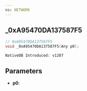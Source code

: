 ```yaml
---
ns: NETWORK
---
```

## _0xA95470DA137587F5

```c
// 0xA95470DA137587F5
void _0xA95470DA137587F5(Any p0);
```

```
NativeDB Introduced: v1207
```

## Parameters
* **p0**:
